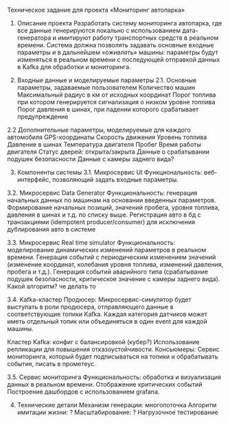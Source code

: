 Техническое задание для проекта «Мониторинг автопарка»

1. Описание проекта
   Разработать систему мониторинга автопарка, где все данные генерируются локально с использованием дата-генератора и имитируют работу транспортных средств в реальном времени. Система должна позволять задавать основные входные параметры и в дальнейшем «оживлять» машины: параметры будут изменяться в реальном времени с последующей отправкой данных в Kafka для обработки и мониторинга.

2. Входные данные и моделируемые параметры
   2.1. Основные параметры, задаваемые пользователем
   Количество машин
   Максимальный радиус в км от исходных координат
   Порог топлива при котором генерируется сигнализация о низком уровне топлива
   Порог давления в шинах, при падении которого срабатывает предупреждение

2.2 Дополнительные параметры, моделируемые для каждого автомобиля
GPS-координаты
Скорость движения
Уровень топлива
Давление в шинах
Температура двигателя
Пробег
Время работы двигателя
Статус дверей: открыта/закрыта
Данные о срабатывании подушек безопасности
Данные с камеры заднего вида?

3. Компоненты системы
   3.1. Микросервис UI
   Функциональность: веб-интерфейс, позволяющий задать входные параметры.

3.2. Микросервис Data Generator
Функциональность: генерация начальных данных по машинам на основании введенных параметров.
Формирование начальных позиций, значений пробега, уровня топлива, давления в шинах и т.д. по списку выше.
Регистрация авто в бд с транзакциями (idempotent producer/consumer) для исключения дублирования авто в системе

3.3. Микросервис Real time simulator
Функциональность: моделирование динамических изменений параметров в реальном времени.
Генерация событий с периодическим изменением значений (изменение координат, колебания уровня топлива, изменений давления, пробега и т.д.).
Генерация событий аварийного типа (срабатывание подушек безопасности, критическое значение с камеры заднего вида).
Какой алгоритм? че делать то

3.4. Kafka-кластер
Продюсер: Микросервис-симулятор будет выступать в роли продюсера, отправляющего данные в соответствующие топики Kafka.
Каждая категория датчиков может иметь отдельный топик или объединяться в один event для каждой машины.

Кластер Kafka: конфиг с балансировкой (кубер?) Использование репликации для повышения отказоустойчивости.
Консьюмеры: Сервис мониторинга, который будет подписываться на топики и обрабатывать события, писать в прометеус.

3.5. Сервис мониторинга
Функциональность: обработка и визуализация данных в реальном времени.
Отображение критических событий
Построение дашбордов с использованием grafana.

4. Технические детали
   Механизм генерации: многопоточка
   Алгоритм имитации жизни: ?
   Масштабирование: ?
   Нагрузочное тестирование
